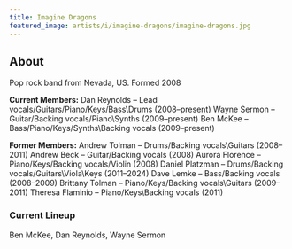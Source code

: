 ```yaml
---
title: Imagine Dragons
featured_image: artists/i/imagine-dragons/imagine-dragons.jpg
---
```

## About

Pop rock band from Nevada, US.
Formed 2008

**Current Members:**
Dan Reynolds – Lead vocals/Guitars/Piano/Keys/Bass\Drums (2008–present)
Wayne Sermon – Guitar/Backing vocals/Piano\Synths (2009–present)
Ben McKee – Bass/Piano/Keys/Synths\Backing vocals (2009–present)

**Former Members:**
Andrew Tolman – Drums/Backing vocals\Guitars (2008–2011)
Andrew Beck – Guitar/Backing vocals (2008)
Aurora Florence – Piano/Keys/Backing vocals/Violin (2008)
Daniel Platzman – Drums/Backing vocals/Guitars\Viola\Keys (2011–2024)
Dave Lemke – Bass/Backing vocals (2008–2009)
Brittany Tolman – Piano/Keys/Backing vocals\Guitars (2009–2011)
Theresa Flaminio – Piano/Keys\Backing vocals (2011)

### Current Lineup

Ben McKee, Dan Reynolds, Wayne Sermon

